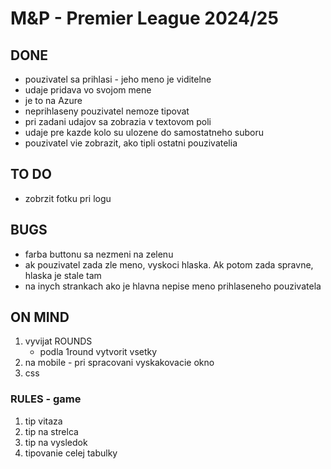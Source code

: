 # M&P - Premier League 2024/25

## DONE

- pouzivatel sa prihlasi - jeho meno je viditelne
- udaje pridava vo svojom mene
- je to na Azure
- neprihlaseny pouzivatel nemoze tipovat
- pri zadani udajov sa zobrazia v textovom poli
- udaje pre kazde kolo su ulozene do samostatneho suboru
- pouzivatel vie zobrazit, ako tipli ostatni pouzivatelia

## TO DO

- zobrzit fotku pri logu

## BUGS

- farba buttonu sa nezmeni na zelenu
- ak pouzivatel zada zle meno, vyskoci hlaska. Ak potom zada spravne, hlaska je stale tam
- na inych strankach ako je hlavna nepise meno prihlaseneho pouzivatela

## ON MIND

1. vyvijat ROUNDS
    - podla 1round vytvorit vsetky
2. na mobile - pri spracovani vyskakovacie okno
3. css

### RULES - game

1. tip vitaza
2. tip na strelca
3. tip na vysledok
4. tipovanie celej tabulky
